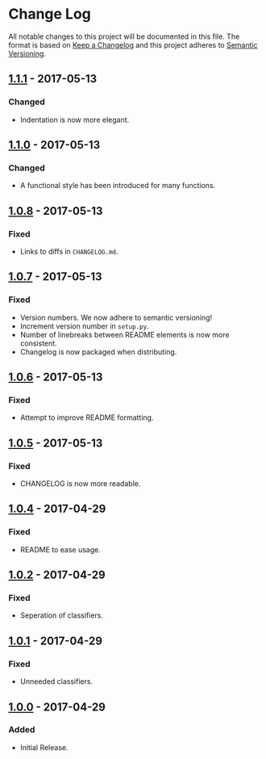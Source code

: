 # Change Log

All notable changes to this project will be documented in this file. The format
is based on [Keep a Changelog](http://keepachangelog.com/) and this project
adheres to [Semantic Versioning](http://semver.org/).

## [1.1.1] - 2017-05-13
### Changed
-   Indentation is now more elegant.

## [1.1.0] - 2017-05-13
### Changed
-   A functional style has been introduced for many functions.

## [1.0.8] - 2017-05-13
### Fixed
-   Links to diffs in `CHANGELOG.md`.

## [1.0.7] - 2017-05-13
### Fixed
-   Version numbers. We now adhere to semantic versioning!
-   Increment version number in `setup.py`.
-   Number of linebreaks between README elements is now more consistent.
-   Changelog is now packaged when distributing.

## [1.0.6] - 2017-05-13
### Fixed
-   Attempt to improve README formatting.

## [1.0.5] - 2017-05-13
### Fixed
-   CHANGELOG is now more readable.

## [1.0.4] - 2017-04-29
### Fixed
-   README to ease usage.

## [1.0.2] - 2017-04-29
### Fixed
-   Seperation of classifiers.

## [1.0.1] - 2017-04-29
### Fixed
-   Unneeded classifiers.

## [1.0.0] - 2017-04-29
### Added
-   Initial Release.

[Unreleased]: https://github.com/abactel/markdown_strings/compare/v0.3.0...HEAD
[1.0.0]: https://github.com/abactel/markdown_strings/commit/328395bd8ca7024d23270164623c28f49c544e20
[1.0.1]: https://github.com/abactel/markdown_strings/compare/v1.0.0...v1.0.1
[1.0.2]: https://github.com/abactel/markdown_strings/compare/v1.0.2...v1.0.1
[1.0.4]: https://github.com/abactel/markdown_strings/compare/v1.0.4...v1.0.2
[1.0.5]: https://github.com/abactel/markdown_strings/compare/v1.0.5...v1.0.4
[1.0.6]: https://github.com/abactel/markdown_strings/compare/v1.0.6...v1.0.5
[1.0.7]: https://github.com/abactel/markdown_strings/compare/v1.0.7...v1.0.6
[1.0.8]: https://github.com/abactel/markdown_strings/compare/v1.0.8...v1.0.7
[1.1.0]: https://github.com/abactel/markdown_strings/compare/v1.1.0...v1.0.8
[1.1.1]: https://github.com/abactel/markdown_strings/compare/v1.1.1...v1.1.0

